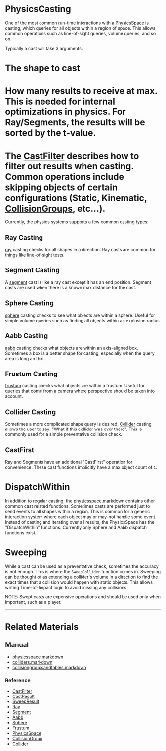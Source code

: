 
 #  PhysicsCasting

One of the most common run-time interactions with a [PhysicsSpace](https://github.com/ZilchEngine/ZilchDocs/blob/master/zilch_editor_documentation/zeromanual/physics/physicsspace.markdown) is casting, which queries for all objects within a region of space. This allows common operations such as line-of-sight queries, volume queries, and so on.

Typically a cast will take 3 arguments:
  # The shape to cast
  # How many results to receive at max. This is needed for internal optimizations in physics. For Ray/Segments, the results will be sorted by the t-value.
  # The [CastFilter](https://github.com/ZilchEngine/ZilchDocs/blob/master/code_reference/class_reference/castfilter.markdown) describes how to filter out results when casting. Common operations include skipping objects of certain configurations (Static, Kinematic, [CollisionGroups](https://github.com/ZilchEngine/ZilchDocs/blob/master/zilch_editor_documentation/zeromanual/physics/collisionoverview/collisiongroupsandtables.markdown), etc...).
  
Currently, the physics systems supports a few common casting types:

 ##  Ray Casting
[ray](https://github.com/ZilchEngine/ZilchDocs/blob/master/code_reference/class_reference/ray.markdown) casting checks for all shapes in a direction. Ray casts are common for things like line-of-sight tests.
 ##  Segment Casting
A [segment](https://github.com/ZilchEngine/ZilchDocs/blob/master/code_reference/class_reference/segment.markdown) cast is like a ray cast except it has an end position. Segment casts are used when there is a known max distance for the cast.
 ##  Sphere Casting
[sphere](https://github.com/ZilchEngine/ZilchDocs/blob/master/code_reference/class_reference/sphere.markdown) casting checks to see what objects are within a sphere. Useful for simple volume queries such as finding all objects within an explosion radius.
 ##  Aabb Casting
[aabb](https://github.com/ZilchEngine/ZilchDocs/blob/master/code_reference/class_reference/aabb.markdown) casting checks what objects are within an axis-aligned box. Sometimes a box is a better shape for casting, especially when the query area is long an thin.
 ##  Frustum Casting
[frustum](https://github.com/ZilchEngine/ZilchDocs/blob/master/code_reference/class_reference/frustum.markdown) casting checks what objects are within a frustum. Useful for queries that come from a camera where perspective should be taken into account.
 ##  Collider Casting
Sometimes a more complicated shape query is desired. [Collider](https://github.com/ZilchEngine/ZilchDocs/blob/master/code_reference/class_reference/collider.markdown) casting allows the user to say: "What if this collider was over there". This is commonly used for a simple preventative collision check.

 ##  CastFirst
Ray and Segments have an additional "CastFirst" operation for convenience. These cast functions implicitly have a max object count of `1`.
  
 #  DispatchWithin
In addition to regular casting, the [physicsspace.markdown](https://github.com/ZilchEngine/ZilchDocs/blob/master/zilch_editor_documentation/zeromanual/physics/physicsspace.markdown) contains other common cast related functions. Sometimes casts are performed just to send events to all shapes within a region. This is common for a generic interaction system where each object may or may-not handle some event. Instead of casting and iterating over all results, the PhysicsSpace has the "DispatchWithin" functions. Currently only Sphere and Aabb dispatch functions exist.

 #  Sweeping
While a cast can be used as a preventative check, sometimes the accuracy is not enough. This is where the `SweepCollider` function comes in. Sweeping can be thought of as extending a collider's volume in a direction to find the exact times that a collision would happen with static objects. This allows writing Time-of-Impact logic to avoid missing any collisions.

NOTE: Swept casts are expensive operations and should be used only when important, such as a player.

---
 #  Related Materials
 ##  Manual
- [physicsspace.markdown](https://github.com/ZilchEngine/ZilchDocs/blob/master/zilch_editor_documentation/zeromanual/physics/physicsspace.markdown)
- [colliders.markdown](https://github.com/ZilchEngine/ZilchDocs/blob/master/zilch_editor_documentation/zeromanual/physics/colliders.markdown)
- [collisiongroupsandtables.markdown](https://github.com/ZilchEngine/ZilchDocs/blob/master/zilch_editor_documentation/zeromanual/physics/collisionoverview/collisiongroupsandtables.markdown)
  
 ###  Reference
- [CastFilter](https://github.com/ZilchEngine/ZilchDocs/blob/master/code_reference/class_reference/castfilter.markdown)
- [CastResult](https://github.com/ZilchEngine/ZilchDocs/blob/master/code_reference/class_reference/castresult.markdown)
- [SweepResult](https://github.com/ZilchEngine/ZilchDocs/blob/master/code_reference/class_reference/sweepresult.markdown)
- [Ray](https://github.com/ZilchEngine/ZilchDocs/blob/master/code_reference/class_reference/ray.markdown)
- [Segment](https://github.com/ZilchEngine/ZilchDocs/blob/master/code_reference/class_reference/segment.markdown)
- [Aabb](https://github.com/ZilchEngine/ZilchDocs/blob/master/code_reference/class_reference/aabb.markdown)
- [Sphere](https://github.com/ZilchEngine/ZilchDocs/blob/master/code_reference/class_reference/sphere.markdown)
- [Frustum](https://github.com/ZilchEngine/ZilchDocs/blob/master/code_reference/class_reference/frustum.markdown)
- [PhysicsSpace](https://github.com/ZilchEngine/ZilchDocs/blob/master/code_reference/class_reference/physicsspace.markdown)
- [CollisionGroup](https://github.com/ZilchEngine/ZilchDocs/blob/master/code_reference/class_reference/collisiongroup.markdown)
- [Collider](https://github.com/ZilchEngine/ZilchDocs/blob/master/code_reference/class_reference/collider.markdown)
 

 